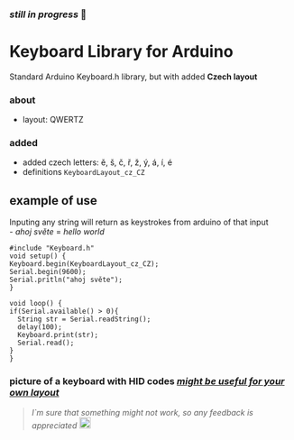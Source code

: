 
### *still in progress* 🚧
# Keyboard Library for Arduino

Standard Arduino Keyboard.h library, but with added __Czech layout__   
### **about**
  - layout: QWERTZ<br>
### **added**
  - added czech letters: ě, š, č, ř, ž, ý, á, í, é
  - definitions `KeyboardLayout_cz_CZ`
  

## example of use
Inputing any string will return as keystrokes from arduino of that input 
 <br>- *ahoj světe* = *hello world* 
```
#include "Keyboard.h"
void setup() {
Keyboard.begin(KeyboardLayout_cz_CZ);
Serial.begin(9600);
Serial.pritln("ahoj světe");
}

void loop() {
if(Serial.available() > 0){
  String str = Serial.readString(); 
  delay(100);
  Keyboard.print(str);
  Serial.read();
}
}
```
### picture of a keyboard with HID codes [*might be useful for your own layout*](https://raw.githubusercontent.com/qlyoung/armory-keyboard/master/layouts/keyboard-layout.png)

>*I`m sure that something might not work, so any feedback is appreciated* <img src="https://images.emojiterra.com/google/noto-emoji/unicode-15.1/color/svg/1f1e8-1f1ff.svg" alt="czech flag?" style="height: 20px;"/>

